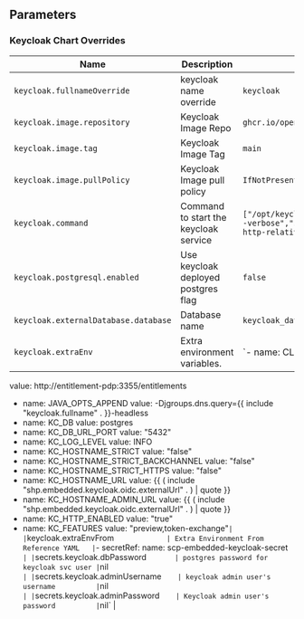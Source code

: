 ## Parameters

### Keycloak Chart Overrides

| Name                                 | Description                             | Value                                                                                                                                                                                                                                                                                                                                                                                                                                                                                                                                                                                                                                                                                                                                                     |
| ------------------------------------ | --------------------------------------- | --------------------------------------------------------------------------------------------------------------------------------------------------------------------------------------------------------------------------------------------------------------------------------------------------------------------------------------------------------------------------------------------------------------------------------------------------------------------------------------------------------------------------------------------------------------------------------------------------------------------------------------------------------------------------------------------------------------------------------------------------------- |
| `keycloak.fullnameOverride`          | keycloak name override                  | `keycloak`                                                                                                                                                                                                                                                                                                                                                                                                                                                                                                                                                                                                                                                                                                                                                |
| `keycloak.image.repository`          | Keycloak Image Repo                     | `ghcr.io/opentdf/keycloak`                                                                                                                                                                                                                                                                                                                                                                                                                                                                                                                                                                                                                                                                                                                                |
| `keycloak.image.tag`                 | Keycloak Image Tag                      | `main`                                                                                                                                                                                                                                                                                                                                                                                                                                                                                                                                                                                                                                                                                                                                                    |
| `keycloak.image.pullPolicy`          | Keycloak Image pull policy              | `IfNotPresent`                                                                                                                                                                                                                                                                                                                                                                                                                                                                                                                                                                                                                                                                                                                                            |
| `keycloak.command`                   | Command to start the keycloak service   | `["/opt/keycloak/bin/kc.sh","--verbose","start-dev","--http-relative-path","/auth"]`                                                                                                                                                                                                                                                                                                                                                                                                                                                                                                                                                                                                                                                                      |
| `keycloak.postgresql.enabled`        | Use keycloak deployed postgres flag     | `false`                                                                                                                                                                                                                                                                                                                                                                                                                                                                                                                                                                                                                                                                                                                                                   |
| `keycloak.externalDatabase.database` | Database name                           | `keycloak_database`                                                                                                                                                                                                                                                                                                                                                                                                                                                                                                                                                                                                                                                                                                                                       |
| `keycloak.extraEnv`                  | Extra environment variables.            | `- name: CLAIMS_URL
  value: http://entitlement-pdp:3355/entitlements
- name: JAVA_OPTS_APPEND
  value: -Djgroups.dns.query={{ include "keycloak.fullname" . }}-headless
- name: KC_DB
  value: postgres
- name: KC_DB_URL_PORT
  value: "5432"
- name: KC_LOG_LEVEL
  value: INFO
- name: KC_HOSTNAME_STRICT
  value: "false"
- name: KC_HOSTNAME_STRICT_BACKCHANNEL
  value: "false"
- name: KC_HOSTNAME_STRICT_HTTPS
  value: "false"
- name: KC_HOSTNAME_URL
  value: {{ ( include "shp.embedded.keycloak.oidc.externalUrl" . ) | quote }}
- name: KC_HOSTNAME_ADMIN_URL
  value: {{ ( include "shp.embedded.keycloak.oidc.externalUrl" . ) | quote }}
- name: KC_HTTP_ENABLED
  value: "true"
- name: KC_FEATURES
  value: "preview,token-exchange"` |
| `keycloak.extraEnvFrom`              | Extra Environment From Reference YAML   | `- secretRef:
    name: scp-embedded-keycloak-secret`                                                                                                                                                                                                                                                                                                                                                                                                                                                                                                                                                                                                                                                                                                     |
| `secrets.keycloak.dbPassword`        | postgres password for keycloak svc user | `nil`                                                                                                                                                                                                                                                                                                                                                                                                                                                                                                                                                                                                                                                                                                                                                     |
| `secrets.keycloak.adminUsername`     | keycloak admin user's username          | `nil`                                                                                                                                                                                                                                                                                                                                                                                                                                                                                                                                                                                                                                                                                                                                                     |
| `secrets.keycloak.adminPassword`     | Keycloak admin user's password          | `nil`                                                                                                                                                                                                                                                                                                                                                                                                                                                                                                                                                                                                                                                                                                                                                     |
